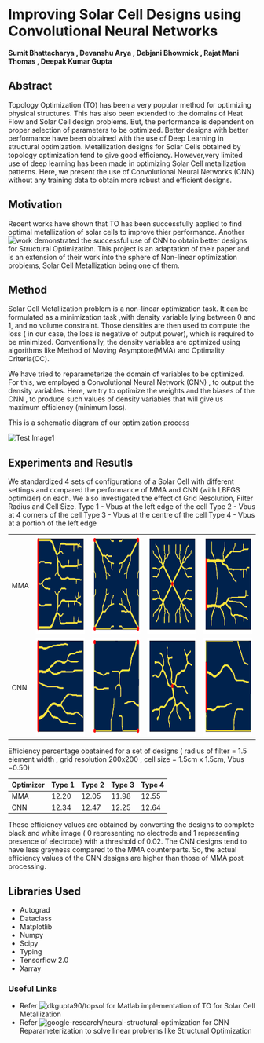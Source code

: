 # Improving Solar Cell Designs using Convolutional Neural Networks

**Sumit Bhattacharya , Devanshu Arya , Debjani Bhowmick , Rajat Mani Thomas , Deepak Kumar Gupta**

## Abstract
Topology Optimization (TO) has been a very popular method for optimizing physical structures. This has also been extended to the domains of Heat Flow and Solar Cell design problems. But, the performance is dependent on proper selection of parameters to be optimized. Better designs with better performance have been obtained with the use of Deep Learning in structural optimization. Metallization designs for Solar Cells obtained by topology optimization tend to give good efficiency. However,very limited use of deep learning has been made in optimizing Solar Cell metallization patterns. Here, we present the use of Convolutional Neural Networks (CNN) without any training data to obtain more robust and efficient designs.

## Motivation
Recent works have shown that TO has been successfully applied to find optimal metallization of solar cells to improve thier performance. Another ![work](https://github.com/google-research/neural-structural-optimization) demonstrated the successful use of CNN to obtain better designs for Structural Optimization.
This project is an adaptation of their paper and is an extension of their work into the sphere of Non-linear optimization problems, Solar Cell Metallization being one of them.


## Method
Solar Cell Metallization problem is a non-linear optimization task. It can be formulated as a minimization task ,with density variable lying between 0 and 1, and no volume constraint. Those densities are then used to compute the loss ( in our case, the loss is negative of output power), which is required to be minimized. Conventionally, the density variables are optimized using algorithms like Method of Moving Asymptote(MMA) and Optimality Criteria(OC). 

We have tried to reparameterize the domain of variables to be optimized. For this, we employed a Convolutional Neural Network (CNN) , to output the density variables. Here, we try to optimize the weights and the biases of the CNN , to produce such values of density variables that will give us maximum efficiency (minimum loss).

This is a schematic diagram of our optimization process

   
   
   ![Test Image1](https://github.com/BhattacharyaSumit/deeptop/blob/master/Figs/Flow.png)
   
   
## Experiments and Resutls
   We standardized 4 sets of configurations of a Solar Cell with different settings and compared the performance of MMA and CNN (with LBFGS optimizer) on each.
   We also investigated the effect of Grid Resolution, Filter Radius and Cell Size.
     Type 1 - Vbus at the left edge of the cell
     Type 2 - Vbus at 4 corners of the cell
     Type 3 - Vbus at the centre of the cell
     Type 4 - Vbus at a portion of the left edge

<table>
  <tr>
     <td>MMA</td>
    <td valign="top"><img src="Figs/1m_new.png", width=200, height=200></td>
    <td valign="top"><img src="Figs/2m_new.png", width=200, height=200></td>
    <td valign="top"><img src="Figs/3m_new.png", width=200, height=200></td>
    <td valign="top"><img src="Figs/4m_new.png", width=200, height=200></td>
  </tr>
   <tr>
      <td>CNN</td>
    <td valign="top"><img src="Figs/1c_new.png", width=200, height=200></td>
    <td valign="top"><img src="Figs/2c_new.png", width=200, height=200></td>
    <td valign="top"><img src="Figs/3c_new.png", width=200, height=200></td>
    <td valign="top"><img src="Figs/4c_new.png", width=200, height=200></td>
  </tr>
 </table>
 
   Efficiency percentage obatained for a set of designs ( radius of filter = 1.5 element width , grid resolution 200x200 , cell size = 1.5cm x 1.5cm, Vbus =0.50)
 
 | Optimizer | Type 1 | Type 2 | Type 3 | Type 4 |
 |-----------|--------|--------|--------|--------|
 |   MMA     | 12.20  |  12.05 |  11.98 | 12.55  |
 |   CNN     | 12.34  |  12.47 |  12.25 | 12.64  |
  
   These efficiency values are obtained by converting the designs to complete black and white image ( 0 representing no electrode and 1 representing presence of electrode) with a threshold of 0.02. The CNN designs tend to have less grayness compared to the MMA counterparts. So, the actual efficiency values of the CNN designs are higher than those of MMA post processing.
   
## Libraries Used
- Autograd
- Dataclass
- Matplotlib
- Numpy
- Scipy
- Typing
- Tensorflow 2.0
- Xarray

### Useful Links
- Refer ![dkgupta90/topsol](https://github.com/dkgupta90/topsol) for Matlab implementation of TO for Solar Cell Metallization
- Refer ![ google-research/neural-structural-optimization ](https://github.com/google-research/neural-structural-optimization) for CNN Reparameterization to solve linear problems like Structural Optimization
 
